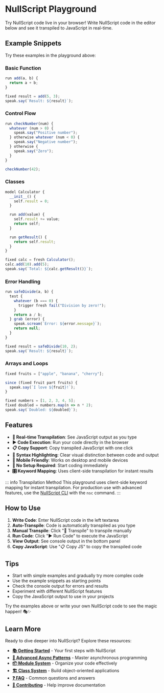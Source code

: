 <script setup>
import Playground from '../.vitepress/components/playground.vue'
</script>

# NullScript Playground

Try NullScript code live in your browser! Write NullScript code in the editor below and see it transpiled to JavaScript in real-time.

<ClientOnly>
  <Playground />
</ClientOnly>

## Example Snippets

Try these examples in the playground above:

### Basic Function

```javascript
run add(a, b) {
  return a + b;
}

fixed result = add(5, 3);
speak.say(`Result: ${result}`);
```

### Control Flow

```javascript
run checkNumber(num) {
  whatever (num > 0) {
    speak.say("Positive number");
  } otherwise whatever (num < 0) {
    speak.say("Negative number");
  } otherwise {
    speak.say("Zero");
  }
}

checkNumber(42);
```

### Classes

```javascript
model Calculator {
  __init__() {
    self.result = 0;
  }

  run add(value) {
    self.result += value;
    return self;
  }

  run getResult() {
    return self.result;
  }
}

fixed calc = fresh Calculator();
calc.add(10).add(5);
speak.say(`Total: ${calc.getResult()}`);
```

### Error Handling

```javascript
run safeDivide(a, b) {
  test {
    whatever (b === 0) {
      trigger fresh fail("Division by zero!");
    }
    return a / b;
  } grab (error) {
    speak.scream(`Error: ${error.message}`);
    return null;
  }
}

fixed result = safeDivide(10, 2);
speak.say(`Result: ${result}`);
```

### Arrays and Loops

```javascript
fixed fruits = ["apple", "banana", "cherry"];

since (fixed fruit part fruits) {
  speak.say(`I love ${fruit}!`);
}

fixed numbers = [1, 2, 3, 4, 5];
fixed doubled = numbers.map(n => n * 2);
speak.say(`Doubled: ${doubled}`);
```

## Features

- **🔄 Real-time Transpilation**: See JavaScript output as you type
- **▶️ Code Execution**: Run your code directly in the browser
- **📋 Copy Support**: Copy transpiled JavaScript with one click
- **🎨 Syntax Highlighting**: Clear visual distinction between code and output
- **📱 Mobile Friendly**: Works on desktop and mobile devices
- **🚀 No Setup Required**: Start coding immediately
- **🎛️ Keyword Mapping**: Uses client-side transpilation for instant results

::: info Transpilation Method
This playground uses client-side keyword mapping for instant transpilation. For production use with advanced features, use the [NullScript CLI](./cli/usage) with the `nsc` command.
:::

## How to Use

1. **Write Code**: Enter NullScript code in the left textarea
2. **Auto-Transpile**: Code is automatically transpiled as you type
3. **Manual Transpile**: Click "🔄 Transpile" to transpile manually
4. **Run Code**: Click "▶️ Run Code" to execute the JavaScript
5. **View Output**: See console output in the bottom panel
6. **Copy JavaScript**: Use "📋 Copy JS" to copy the transpiled code

## Tips

- Start with simple examples and gradually try more complex code
- Use the example snippets as starting points
- Check the console output for errors and results
- Experiment with different NullScript features
- Copy the JavaScript output to use in your projects

Try the examples above or write your own NullScript code to see the magic happen! 🎭✨

## Learn More

Ready to dive deeper into NullScript? Explore these resources:

- **[📚 Getting Started](./guide/getting-started.md)** - Your first steps with NullScript
- **[🎯 Advanced Async Patterns](./guide/async-patterns.md)** - Master asynchronous programming
- **[📦 Module System](./guide/modules.md)** - Organize your code effectively
- **[🏗️ Class System](./guide/classes.md)** - Build object-oriented applications
- **[❓ FAQ](./community/faq.md)** - Common questions and answers
- **[🤝 Contributing](./community/contribute.md)** - Help improve documentation
